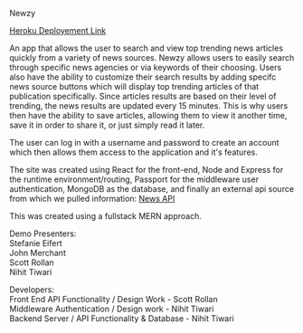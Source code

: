 Newzy

[Heroku Deployement Link](https://cryptic-tor-83545.herokuapp.com/)

An app that allows the user to search and view top trending news articles quickly from a variety of news sources. Newzy allows users to easily search through specific news agencies or via keywords of their choosing. Users also have the ability to customize their search results by adding specifc news source buttons which will display top trending articles of that publication specifically. Since articles results are based on their level of trending, the news results are updated every 15 minutes. This is why users then have the ability to save articles, allowing them to view it another time, save it in order to share it, or just simply read it later.

The user can log in with a username and password to create an account which then allows them access to the application and it's features.

The site was created using React for the front-end, Node and Express for the runtime environment/routing, Passport for the middleware user authentication, MongoDB as the database, and finally an external api source from which we pulled information: [News API](https://newsapi.org/)

This was created using a fullstack MERN approach. 

Demo Presenters:<br>
Stefanie Eifert<br>
John Merchant<br>
Scott Rollan<br>
Nihit Tiwari<br>

Developers:<br>
Front End API Functionality / Design Work - Scott Rollan<br>
Middleware Authentication / Design work - Nihit Tiwari<br>
Backend Server / API Functionality & Database - Nihit Tiwari<br>

